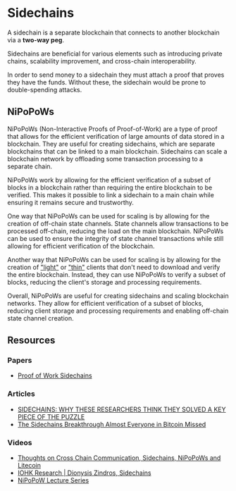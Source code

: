 # Sidechains

A sidechain is a separate blockchain that connects to another blockchain via a **two-way peg**.

Sidechains are beneficial for various elements such as introducing private chains, scalability improvement, and cross-chain interoperability. 

In order to send money to a sidechain they must attach a proof that proves they have the funds. Without these, the sidechain would be prone to double-spending attacks. 


## NiPoPoWs


NiPoPoWs (Non-Interactive Proofs of Proof-of-Work) are a type of proof that allows for the efficient verification of large amounts of data stored in a blockchain. They are useful for creating sidechains, which are separate blockchains that can be linked to a main blockchain. Sidechains can scale a blockchain network by offloading some transaction processing to a separate chain.

NiPoPoWs work by allowing for the efficient verification of a subset of blocks in a blockchain rather than requiring the entire blockchain to be verified. This makes it possible to link a sidechain to a main chain while ensuring it remains secure and trustworthy.

One way that NiPoPoWs can be used for scaling is by allowing for the creation of off-chain state channels. State channels allow transactions to be processed off-chain, reducing the load on the main blockchain. NiPoPoWs can be used to ensure the integrity of state channel transactions while still allowing for efficient verification of the blockchain.

Another way that NiPoPoWs can be used for scaling is by allowing for the creation of ["light"](light-spv-node.md) or ["thin"](pruned-full-node.md) clients that don't need to download and verify the entire blockchain. Instead, they can use NiPoPoWs to verify a subset of blocks, reducing the client's storage and processing requirements.

Overall, NiPoPoWs are useful for creating sidechains and scaling blockchain networks. They allow for efficient verification of a subset of blocks, reducing client storage and processing requirements and enabling off-chain state channel creation.




## Resources

### Papers

- [Proof of Work Sidechains](https://eprint.iacr.org/2018/1048.pdf)

### Articles

- [SIDECHAINS: WHY THESE RESEARCHERS THINK THEY SOLVED A KEY PIECE OF THE PUZZLE](https://bitcoinmagazine.com/technical/sidechains-why-these-researchers-think-they-solved-key-piece-puzzle)
- [The Sidechains Breakthrough Almost Everyone in Bitcoin Missed](https://www.coindesk.com/markets/2018/01/17/the-sidechains-breakthrough-almost-everyone-in-bitcoin-missed/)

### Videos

- [Thoughts on Cross Chain Communication, Sidechains, NiPoPoWs and Litecoin](https://www.youtube.com/watch?v=HvIAgDEUC4o)
- [IOHK Research | Dionysis Zindros, Sidechains](https://www.youtube.com/watch?v=Y5QUGqFQnWg)
- [NiPoPoW Lecture Series](https://www.youtube.com/watch?v=Bky_YlzToSA)
